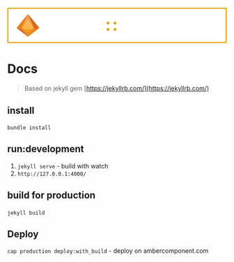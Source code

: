 ![Amber Components](./banner.png "Amber Components")

# Docs

> Based on jekyll gem [https://jekyllrb.com/](https://jekyllrb.com/)

## install

`bundle install`

## run:development

1. `jekyll serve` - build with watch
2. `http://127.0.0.1:4000/`

## build for production

`jekyll build`

## Deploy

`cap production deploy:with_build` - deploy on ambercomponent.com
